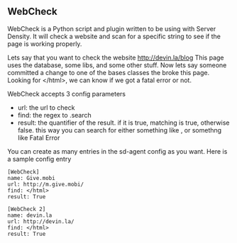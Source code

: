 WebCheck
--------

WebCheck is a Python script and plugin written to be using with Server Density.
It will check a website and scan for a specific string to see if the page is working properly.

Lets say that you want to check the website http://devin.la/blog
This page uses the database, some libs, and some other stuff.
Now lets say someone committed a change to one of the bases classes the broke this page.
Looking for &lt;/html&gt;, we can know if we got a fatal error or not.

WebCheck accepts 3 config parameters

* url: the url to check
* find: the regex to .search
* result: the quantifier of the result. if it is true, matching is true, otherwise false. this way you can search for either something like </html>, or somethng like Fatal Error

You can create as many entries in the sd-agent config as you want. Here is a sample config entry


	[WebCheck]
	name: Give.mobi
	url: http://m.give.mobi/
	find: </html>
	result: True
	
	[WebCheck 2]
	name: devin.la
	url: http://devin.la/
	find: </html>
	result: True
